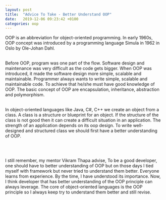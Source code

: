 ```yaml
---
layout: post    
title:  "Advice To Take - Better Understand OOP"
date:   2019-12-06 09:23:42 +0100
categories: oop
---
```


OOP is an abbreviation for object-oriented programming. In early 1960s, OOP concept was introduced by 
a programming language Simula in 1962 in Oslo by Ole-Johan Dahl. 
<br/><br/>

Before OOP, program was one part of the flow.  Software design and maintenance was very difficult as the code gets bigger. 
When OOP was introduced, it made the software design more simple, scalable and maintainable. Programmer always wants to write simple, 
scalable and maintainable code. To achieve that he/she must have good knowledge of OOP.
The basic concept of OOP are encapsulation, inheritance, abstraction and polymorphism.
<br/><br/>

 In object-oriented languages like Java, C#, C++ we create an object from a class. A class is a structure or blueprint for an object. 
 If the structure of the class is not good then it can create a difficult situation in an application. The strength of an application 
 depends on its oop design. To write well-designed and structured class we should first have a better understanding of OOP. 

<br/><br/>

 I still remember, my mentor Vikram Thapa advise, To be a good developer, one should have to better understanding of OOP but on those days I
 tied myself with framework but never tried to understand them better. Everyone learns from experience. By the time, I have understood
 its importance. Now, I think developer that has better understanding of the OOP principle can always leverage. 
 The core of object-oriented languages is the OOP principle so I always keep try to understand them better and still revise.



